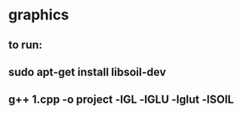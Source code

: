 # graphics
## to run:
## sudo apt-get install libsoil-dev
## g++ 1.cpp -o project -lGL -lGLU -lglut -lSOIL
